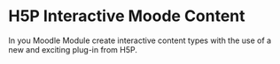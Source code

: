 # H5P Interactive Moode Content

In you Moodle Module create interactive content types with the use of a new and exciting plug-in from H5P.